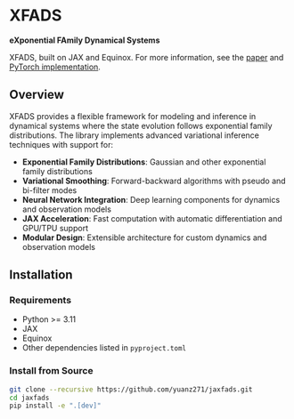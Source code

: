 # XFADS

**eXponential FAmily Dynamical Systems**

XFADS, built on JAX and Equinox.
For more information, see the [paper](https://arxiv.org/abs/2403.01371) and [PyTorch implementation](https://github.com/catniplab/xfads).

## Overview

XFADS provides a flexible framework for modeling and inference in dynamical systems where the state evolution follows exponential family distributions.
The library implements advanced variational inference techniques with support for:

- **Exponential Family Distributions**: Gaussian and other exponential family distributions
- **Variational Smoothing**: Forward-backward algorithms with pseudo and bi-filter modes
- **Neural Network Integration**: Deep learning components for dynamics and observation models
- **JAX Acceleration**: Fast computation with automatic differentiation and GPU/TPU support
- **Modular Design**: Extensible architecture for custom dynamics and observation models

## Installation

### Requirements

- Python >= 3.11
- JAX
- Equinox
- Other dependencies listed in `pyproject.toml`

### Install from Source

```bash
git clone --recursive https://github.com/yuanz271/jaxfads.git
cd jaxfads
pip install -e ".[dev]"
```
